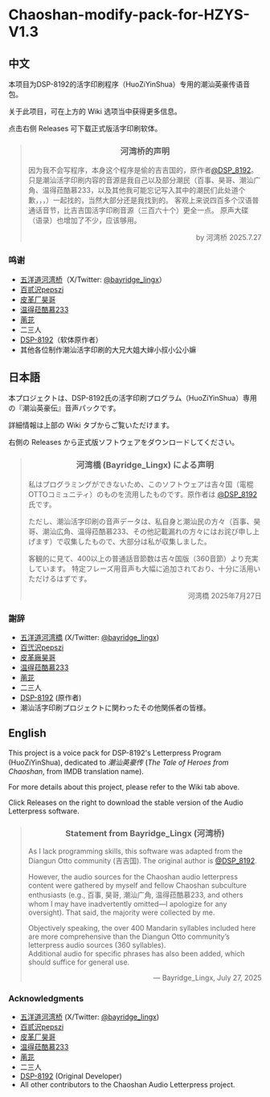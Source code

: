 # Chaoshan-modify-pack-for-HZYS-V1.3
## 中文
本项目为DSP-8192的活字印刷程序（HuoZiYinShua）专用的潮汕英豪传语音包。

关于此项目，可在上方的 Wiki 选项当中获得更多信息。

点击右侧 Releases 可下载正式版活字印刷软体。

> ### <p align="center">河湾桥的声明</p>  
> 因为我不会写程序，本身这个程序是偷的吉吉国的，原作者[@DSP_8192](https://github.com/DSP-8192/HuoZiYinShua)。
> 只是潮汕活字印刷内容的音源是我自己以及部分潮民（百事、昊哥、潮汕广角、温得菈酷慕233，以及其他我可能忘记写入其中的潮民们此处道个歉，，，）一起找的，当然大部分还是我找到的。
> 客观上来说四百多个汉语普通话音节，比吉吉国活字印刷音源（三百六十个）更全一点。
> 原声大碟（语录）也增加了不少，应该够用。
> 
> <p align="right">by 河湾桥 2025.7.27</p>

### 鸣谢
- [五洋道河湾桥](https://space.bilibili.com/6010845)（X/Twitter: [@bayridge_lingx](https://x.com/bayridge_lingx)）
- [百贰沢pepszi](https://space.bilibili.com/19888761)
- [皮革厂昊哥](https://space.bilibili.com/46850499)
- [温得菈酷慕233](https://space.bilibili.com/3546377447540815)
- [萳苝](https://space.bilibili.com/25406219)
- 二三人
- [DSP-8192](https://github.com/DSP-8192)（软体原作者）
- 其他各位制作潮汕活字印刷的大兄大姐大婶小叔小公小嫲

## 日本語
<div lang="ja">本プロジェクトは、DSP-8192氏の活字印刷プログラム（HuoZiYinShua）専用の『潮汕英豪伝』音声パックです。

詳細情報は上部の Wiki タブからご覧いただけます。  

右側の Releases から正式版ソフトウェアをダウンロードしてください。  

> ### <p align="center">河湾橋 (Bayridge_Lingx) による声明</p>
> 
> 私はプログラミングができないため、このソフトウェアは吉々国（電棍OTTOコミュニティ）のものを流用したものです。原作者は [@DSP_8192](https://github.com/DSP-8192/HuoZiYinShua) 氏です。
> 
> ただし、潮汕活字印刷の音声データは、私自身と潮汕民の方々（百事、昊哥、潮汕広角、温得菈酷慕233、その他記載漏れの方々にはお詫び申し上げます）で収集したもので、大部分は私が収集しました。
> 
> 客観的に見て、400以上の普通話音節数は吉々国版（360音節）より充実しています。
> 特定フレーズ用音声も大幅に追加されており、十分に活用いただけるはずです。
> 
> <p align="right">河湾橋 2025年7月27日</p>

### 謝辞  
- [五洋道河湾橋](https://space.bilibili.com/6010845) (X/Twitter: [@bayridge_lingx](https://x.com/bayridge_lingx))  
- [百弐沢pepszi](https://space.bilibili.com/19888761)  
- [皮革廠昊哥](https://space.bilibili.com/46850499)  
- [温得菈酷慕233](https://space.bilibili.com/3546377447540815)  
- [萳苝](https://space.bilibili.com/25406219)  
- 二三人
- [DSP-8192](https://github.com/DSP-8192) (原作者)  
- 潮汕活字印刷プロジェクトに関わったその他関係者の皆様。</div>

## English
This project is a voice pack for DSP-8192's Letterpress Program (HuoZiYinShua), dedicated to *潮汕英豪传* (*The Tale of Heroes from Chaoshan*, from IMDB translation name).

For more details about this project, please refer to the Wiki tab above. 

Click Releases on the right to download the stable version of the Audio Letterpress software.    

> ### <p align="center">Statement from Bayridge_Lingx (河湾桥)</p>  
>  
> As I lack programming skills, this software was adapted from the Diangun Otto community (吉吉国). The original author is [@DSP_8192](https://github.com/DSP-8192/HuoZiYinShua).  
>   
> However, the audio sources for the Chaoshan audio letterpress content were gathered by myself and fellow Chaoshan subculture enthusiasts (e.g., 百事, 昊哥, 潮汕广角, 温得菈酷慕233, and others whom I may have inadvertently omitted—I apologize for any oversight). That said, the majority were collected by me.  
>   
> Objectively speaking, the over 400 Mandarin syllables included here are more comprehensive than the Diangun Otto community’s letterpress audio sources (360 syllables).  
> Additional audio for specific phrases has also been added, which should suffice for general use.  
>  
> <p align="right">— Bayridge_Lingx, July 27, 2025</p>  

### Acknowledgments  
- [五洋道河湾桥](https://space.bilibili.com/6010845) (X/Twitter: [@bayridge_lingx](https://x.com/bayridge_lingx))  
- [百贰沢pepszi](https://space.bilibili.com/19888761)  
- [皮革厂昊哥](https://space.bilibili.com/46850499)  
- [温得菈酷慕233](https://space.bilibili.com/3546377447540815)  
- [萳苝](https://space.bilibili.com/25406219)  
- 二三人
- [DSP-8192](https://github.com/DSP-8192) (Original Developer)  
- All other contributors to the Chaoshan Audio Letterpress project.  

